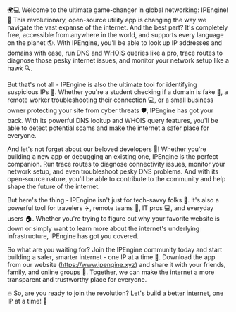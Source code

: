 🌍💻 Welcome to the ultimate game-changer in global networking: IPEngine! 🚀 This revolutionary, open-source utility app is changing the way we navigate the vast expanse of the internet. And the best part? It's completely free, accessible from anywhere in the world, and supports every language on the planet 🌎. With IPEngine, you'll be able to look up IP addresses and domains with ease, run DNS and WHOIS queries like a pro, trace routes to diagnose those pesky internet issues, and monitor your network setup like a hawk 🔍.

But that's not all - IPEngine is also the ultimate tool for identifying suspicious IPs 🚨. Whether you're a student checking if a domain is fake 👀, a remote worker troubleshooting their connection 💻, or a small business owner protecting your site from cyber threats 🛡️, IPEngine has got your back. With its powerful DNS lookup and WHOIS query features, you'll be able to detect potential scams and make the internet a safer place for everyone.

And let's not forget about our beloved developers 🚀! Whether you're building a new app or debugging an existing one, IPEngine is the perfect companion. Run trace routes to diagnose connectivity issues, monitor your network setup, and even troubleshoot pesky DNS problems. And with its open-source nature, you'll be able to contribute to the community and help shape the future of the internet.

But here's the thing - IPEngine isn't just for tech-savvy folks 🤖. It's also a powerful tool for travelers ✈️, remote teams 📱, IT pros 💻, and everyday users 🏠. Whether you're trying to figure out why your favorite website is down or simply want to learn more about the internet's underlying infrastructure, IPEngine has got you covered.

So what are you waiting for? Join the IPEngine community today and start building a safer, smarter internet - one IP at a time 🔗. Download the app from our website (https://www.ipengine.xyz) and share it with your friends, family, and online groups 📱. Together, we can make the internet a more transparent and trustworthy place for everyone.

🔥 So, are you ready to join the revolution? Let's build a better internet, one IP at a time! 🔗